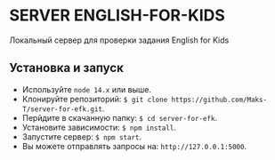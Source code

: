 # SERVER ENGLISH-FOR-KIDS

Локальный сервер для проверки задания English for Kids

## Установка и запуск

- Используйте `node 14.x` или выше.
- Клонируйте репозиторий: `$ git clone https://github.com/Maks-T/server-for-efk.git`.
- Перйдите в скачанную папку: `$ cd server-for-efk`.
- Установите зависимости: `$ npm install`.
- Запустите сервер: `$ npm start`.
- Вы можете отправлять запросы на: `http://127.0.0.1:5000`.



